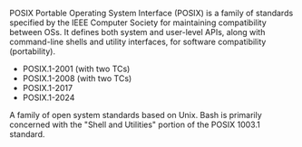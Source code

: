 POSIX
Portable Operating System Interface (POSIX) is a family of standards specified by the IEEE Computer Society for maintaining compatibility between OSs. It defines both system and user-level APIs, along with command-line shells and utility interfaces, for software compatibility (portability).

- POSIX.1-2001 (with two TCs)
- POSIX.1-2008 (with two TCs)
- POSIX.1-2017
- POSIX.1-2024

A family of open system standards based on Unix. Bash is primarily concerned with the "Shell and Utilities" portion of the POSIX 1003.1 standard.
